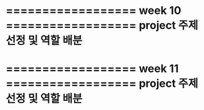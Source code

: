 ================== week 10 ================== 
project 주제 선정 및 역할 배분
============================================= 

================== week 11 ================== 
project 주제 선정 및 역할 배분
============================================= 
